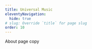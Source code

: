 ```yaml
---
title: Universal Music
eleventyNavigation:
  hide: true
# slug: Override `title` for page slug
order: 10
---
```


About page copy
